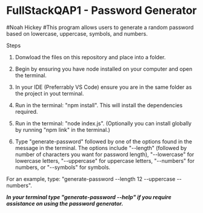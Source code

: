 # FullStackQAP1 - Password Generator
#Noah Hickey
#This program allows users to generate a random password based on lowercase, uppercase, symbols, and numbers.

Steps

1. Donwload the files on this repository and place into a folder.

1. Begin by ensuring you have node installed on your computer and open the terminal. 

2. In your IDE (Preferrably VS Code) ensure you are in the same folder as the project in yout terminal.

3. Run in the terminal: "npm install". This will install the dependencies required.

4. Run in the terminal: "node index.js". (Optionally you can install globally by running "npm link" in the terminal.)

5. Type "generate-password" followed by one of the options found in the message in the terminal. The options
include "--length" (followed by number of characters you want for password length), "--lowercase" for lowercase letters,
"--uppercase" for uppercase letters, "--numbers" for numbers, or "--symbols" for symbols.
 
 For an example, type: "generate-password --length 12 --uppercase --numbers".

*****In your terminal type "generate-password --help" if you require assistance on using the password generator.*****
